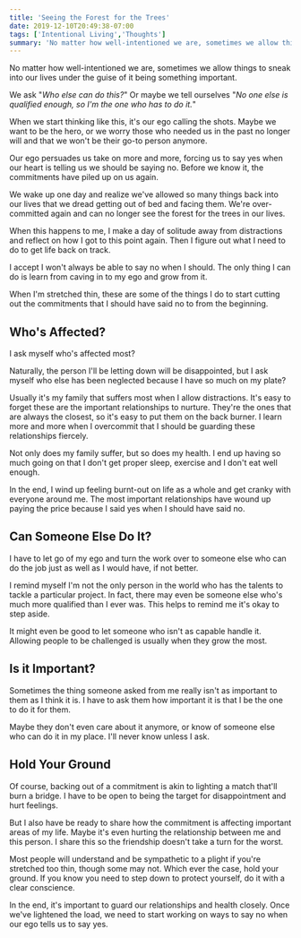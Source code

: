 ```yaml
---
title: 'Seeing the Forest for the Trees'
date: 2019-12-10T20:49:38-07:00
tags: ['Intentional Living','Thoughts']
summary: 'No matter how well-intentioned we are, sometimes we allow things to sneak into our lives under the guise of it being something important.'
---
```

No matter how well-intentioned we are, sometimes we allow things to sneak into our lives under the guise of it being something important.</p>

We ask "_Who else can do this?_" Or maybe we tell ourselves "_No one else is qualified enough, so I'm the one who has to do it._"

When we start thinking like this, it's our ego calling the shots. Maybe we want to be the hero, or we worry those who needed us in the past no longer will and that we won't be their go-to person anymore.

Our ego persuades us take on more and more, forcing us to say yes when our heart is telling us we should be saying no. Before we know it, the commitments have piled up on us again.

We wake up one day and realize we've allowed so many things back into our lives that we dread getting out of bed and facing them. We're over-committed again and can no longer see the forest for the trees in our lives.

When this happens to me, I make a day of solitude away from distractions and reflect on how I got to this point again. Then I figure out what I need to do to get life back on track.

I accept I won't always be able to say no when I should. The only thing I can do is learn from caving in to my ego and grow from it.

When I'm stretched thin, these are some of the things I do to start cutting out the commitments that I should have said no to from the beginning.

## Who's Affected?

I ask myself who's affected most?

Naturally, the person I'll be letting down will be disappointed, but I ask myself who else has been neglected because I have so much on my plate?

Usually it's my family that suffers most when I allow distractions. It's easy to forget these are the important relationships to nurture. They're the ones that are always the closest, so it's easy to put them on the back burner. I learn more and more when I overcommit that I should be guarding these relationships fiercely.

Not only does my family suffer, but so does my health. I end up having so much going on that I don't get proper sleep, exercise and I don't eat well enough.

In the end, I wind up feeling burnt-out on life as a whole and get cranky with everyone around me. The most important relationships have wound up paying the price because I said yes when I should have said no.

## Can Someone Else Do It?

I have to let go of my ego and turn the work over to someone else who can do the job just as well as I would have, if not better.

I remind myself I'm not the only person in the world who has the talents to tackle a particular project. In fact, there may even be someone else who's much more qualified than I ever was. This helps to remind me it's okay to step aside.

It might even be good to let someone who isn't as capable handle it. Allowing people to be challenged is usually when they grow the most.

## Is it Important?

Sometimes the thing someone asked from me really isn't as important to them as I think it is. I have to ask them how important it is that I be the one to do it for them.

Maybe they don't even care about it anymore, or know of someone else who can do it in my place. I'll never know unless I ask.

## Hold Your Ground

Of course, backing out of a commitment is akin to lighting a match that'll burn a bridge. I have to be open to being the target for disappointment and hurt feelings.

But I also have be ready to share how the commitment is affecting important areas of my life. Maybe it's even hurting the relationship between me and this person. I share this so the friendship doesn't take a turn for the worst.

Most people will understand and be sympathetic to a plight if you're stretched too thin, though some may not. Which ever the case, hold your ground. If you know you need to step down to protect yourself, do it with a clear conscience.

In the end, it's important to guard our relationships and health closely. Once we've lightened the load, we need to start working on ways to say no when our ego tells us to say yes.